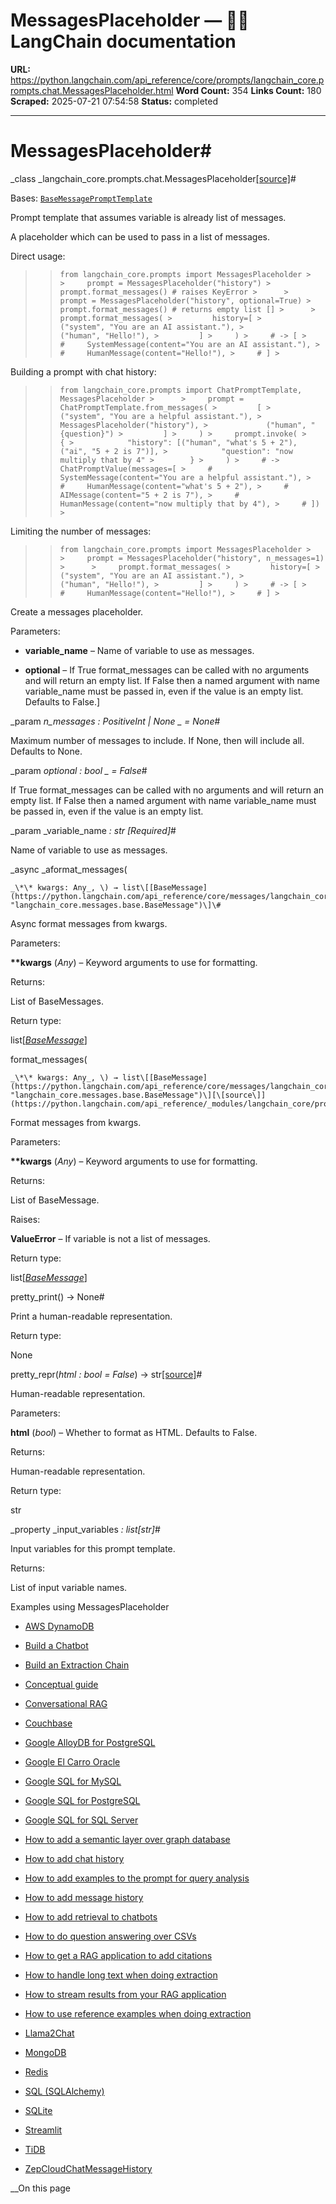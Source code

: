 # MessagesPlaceholder — 🦜🔗 LangChain  documentation

**URL:** https://python.langchain.com/api_reference/core/prompts/langchain_core.prompts.chat.MessagesPlaceholder.html
**Word Count:** 354
**Links Count:** 180
**Scraped:** 2025-07-21 07:54:58
**Status:** completed

---

# MessagesPlaceholder\#

_class _langchain\_core.prompts.chat.MessagesPlaceholder[\[source\]](https://python.langchain.com/api_reference/_modules/langchain_core/prompts/chat.html#MessagesPlaceholder)\#     

Bases: [`BaseMessagePromptTemplate`](https://python.langchain.com/api_reference/core/prompts/langchain_core.prompts.message.BaseMessagePromptTemplate.html#langchain_core.prompts.message.BaseMessagePromptTemplate "langchain_core.prompts.message.BaseMessagePromptTemplate")

Prompt template that assumes variable is already list of messages.

A placeholder which can be used to pass in a list of messages.

Direct usage:

>  >     from langchain_core.prompts import MessagesPlaceholder >      >     prompt = MessagesPlaceholder("history") >     prompt.format_messages() # raises KeyError >      >     prompt = MessagesPlaceholder("history", optional=True) >     prompt.format_messages() # returns empty list [] >      >     prompt.format_messages( >         history=[ >             ("system", "You are an AI assistant."), >             ("human", "Hello!"), >         ] >     ) >     # -> [ >     #     SystemMessage(content="You are an AI assistant."), >     #     HumanMessage(content="Hello!"), >     # ] >     

Building a prompt with chat history:

>  >     from langchain_core.prompts import ChatPromptTemplate, MessagesPlaceholder >      >     prompt = ChatPromptTemplate.from_messages( >         [ >             ("system", "You are a helpful assistant."), >             MessagesPlaceholder("history"), >             ("human", "{question}") >         ] >     ) >     prompt.invoke( >        { >            "history": [("human", "what's 5 + 2"), ("ai", "5 + 2 is 7")], >            "question": "now multiply that by 4" >        } >     ) >     # -> ChatPromptValue(messages=[ >     #     SystemMessage(content="You are a helpful assistant."), >     #     HumanMessage(content="what's 5 + 2"), >     #     AIMessage(content="5 + 2 is 7"), >     #     HumanMessage(content="now multiply that by 4"), >     # ]) >     

Limiting the number of messages:

>  >     from langchain_core.prompts import MessagesPlaceholder >      >     prompt = MessagesPlaceholder("history", n_messages=1) >      >     prompt.format_messages( >         history=[ >             ("system", "You are an AI assistant."), >             ("human", "Hello!"), >         ] >     ) >     # -> [ >     #     HumanMessage(content="Hello!"), >     # ] >     

Create a messages placeholder.

Parameters:     

  * **variable\_name** – Name of variable to use as messages.

  * **optional** – If True format\_messages can be called with no arguments and will return an empty list. If False then a named argument with name variable\_name must be passed in, even if the value is an empty list. Defaults to False.\]

_param _n\_messages _: PositiveInt | None_ _ = None_\#     

Maximum number of messages to include. If None, then will include all. Defaults to None.

_param _optional _: bool_ _ = False_\#     

If True format\_messages can be called with no arguments and will return an empty list. If False then a named argument with name variable\_name must be passed in, even if the value is an empty list.

_param _variable\_name _: str_ _\[Required\]_\#     

Name of variable to use as messages.

_async _aformat\_messages\(

    _\*\* kwargs: Any_, \) → list\[[BaseMessage](https://python.langchain.com/api_reference/core/messages/langchain_core.messages.base.BaseMessage.html#langchain_core.messages.base.BaseMessage "langchain_core.messages.base.BaseMessage")\]\#     

Async format messages from kwargs.

Parameters:     

**\*\*kwargs** \(_Any_\) – Keyword arguments to use for formatting.

Returns:     

List of BaseMessages.

Return type:     

list\[[_BaseMessage_](https://python.langchain.com/api_reference/core/messages/langchain_core.messages.base.BaseMessage.html#langchain_core.messages.base.BaseMessage "langchain_core.messages.base.BaseMessage")\]

format\_messages\(

    _\*\* kwargs: Any_, \) → list\[[BaseMessage](https://python.langchain.com/api_reference/core/messages/langchain_core.messages.base.BaseMessage.html#langchain_core.messages.base.BaseMessage "langchain_core.messages.base.BaseMessage")\][\[source\]](https://python.langchain.com/api_reference/_modules/langchain_core/prompts/chat.html#MessagesPlaceholder.format_messages)\#     

Format messages from kwargs.

Parameters:     

**\*\*kwargs** \(_Any_\) – Keyword arguments to use for formatting.

Returns:     

List of BaseMessage.

Raises:     

**ValueError** – If variable is not a list of messages.

Return type:     

list\[[_BaseMessage_](https://python.langchain.com/api_reference/core/messages/langchain_core.messages.base.BaseMessage.html#langchain_core.messages.base.BaseMessage "langchain_core.messages.base.BaseMessage")\]

pretty\_print\(\) → None\#     

Print a human-readable representation.

Return type:     

None

pretty\_repr\(_html : bool = False_\) → str[\[source\]](https://python.langchain.com/api_reference/_modules/langchain_core/prompts/chat.html#MessagesPlaceholder.pretty_repr)\#     

Human-readable representation.

Parameters:     

**html** \(_bool_\) – Whether to format as HTML. Defaults to False.

Returns:     

Human-readable representation.

Return type:     

str

_property _input\_variables _: list\[str\]_\#     

Input variables for this prompt template.

Returns:     

List of input variable names.

Examples using MessagesPlaceholder

  * [AWS DynamoDB](https://python.langchain.com/docs/integrations/memory/aws_dynamodb/)

  * [Build a Chatbot](https://python.langchain.com/docs/tutorials/chatbot/)

  * [Build an Extraction Chain](https://python.langchain.com/docs/tutorials/extraction/)

  * [Conceptual guide](https://python.langchain.com/docs/concepts/)

  * [Conversational RAG](https://python.langchain.com/docs/tutorials/qa_chat_history/)

  * [Couchbase](https://python.langchain.com/docs/integrations/memory/couchbase_chat_message_history/)

  * [Google AlloyDB for PostgreSQL](https://python.langchain.com/docs/integrations/memory/google_alloydb/)

  * [Google El Carro Oracle](https://python.langchain.com/docs/integrations/memory/google_el_carro/)

  * [Google SQL for MySQL](https://python.langchain.com/docs/integrations/memory/google_sql_mysql/)

  * [Google SQL for PostgreSQL](https://python.langchain.com/docs/integrations/memory/google_sql_pg/)

  * [Google SQL for SQL Server](https://python.langchain.com/docs/integrations/memory/google_sql_mssql/)

  * [How to add a semantic layer over graph database](https://python.langchain.com/docs/how_to/graph_semantic/)

  * [How to add chat history](https://python.langchain.com/docs/how_to/qa_chat_history_how_to/)

  * [How to add examples to the prompt for query analysis](https://python.langchain.com/docs/how_to/query_few_shot/)

  * [How to add message history](https://python.langchain.com/docs/how_to/message_history/)

  * [How to add retrieval to chatbots](https://python.langchain.com/docs/how_to/chatbots_retrieval/)

  * [How to do question answering over CSVs](https://python.langchain.com/docs/how_to/sql_csv/)

  * [How to get a RAG application to add citations](https://python.langchain.com/docs/how_to/qa_citations/)

  * [How to handle long text when doing extraction](https://python.langchain.com/docs/how_to/extraction_long_text/)

  * [How to stream results from your RAG application](https://python.langchain.com/docs/how_to/qa_streaming/)

  * [How to use reference examples when doing extraction](https://python.langchain.com/docs/how_to/extraction_examples/)

  * [Llama2Chat](https://python.langchain.com/docs/integrations/chat/llama2_chat/)

  * [MongoDB](https://python.langchain.com/docs/integrations/memory/mongodb_chat_message_history/)

  * [Redis](https://python.langchain.com/docs/integrations/memory/redis_chat_message_history/)

  * [SQL \(SQLAlchemy\)](https://python.langchain.com/docs/integrations/memory/sql_chat_message_history/)

  * [SQLite](https://python.langchain.com/docs/integrations/memory/sqlite/)

  * [Streamlit](https://python.langchain.com/docs/integrations/memory/streamlit_chat_message_history/)

  * [TiDB](https://python.langchain.com/docs/integrations/memory/tidb_chat_message_history/)

  * [ZepCloudChatMessageHistory](https://python.langchain.com/docs/integrations/memory/zep_cloud_chat_message_history/)

__On this page